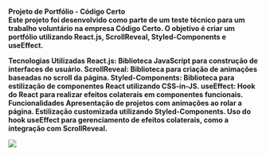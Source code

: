 <b>Projeto de Portfólio - Código Certo</b>
<br>
<b>
Este projeto foi desenvolvido como parte de um teste técnico para um trabalho voluntário na empresa Código Certo. O objetivo é criar um portfólio utilizando React.js, ScrollReveal, Styled-Components e useEffect.

Tecnologias Utilizadas
React.js: Biblioteca JavaScript para construção de interfaces de usuário.
ScrollReveal: Biblioteca para criação de animações baseadas no scroll da página.
Styled-Components: Biblioteca para estilização de componentes React utilizando CSS-in-JS.
useEffect: Hook do React para realizar efeitos colaterais em componentes funcionais.
Funcionalidades
Apresentação de projetos com animações ao rolar a página.
Estilização customizada utilizando Styled-Components.
Uso do hook useEffect para gerenciamento de efeitos colaterais, como a integração com ScrollReveal.

<img src="https://github.com/stefanieSilvaOliveira/projeto-tecnico-portifolio/assets/118211028/cca57008-26a9-43ad-a67c-4169982c6e79"/>

